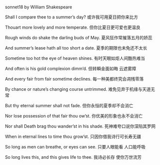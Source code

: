 sonnet18 by William Shakespeare

Shall I compare thee to a summer’s day?
或许我可用夏日把你来比方

Thouart more lovely and more temperate.
但你比夏日更可爱也更温良

Rough winds do shake the darling buds of May.
夏风狂作常摧落五月的娇蕊

And summer’s lease hath all too short a date.
夏季的期限也未免还不太长

Sometime too hot the eye of heaven shines.
有时天眼如炬人间酷热难当

And often is his gold complexion dimm’d.
但转瞬金面如晦 云遮雾障

And every fair from fair sometime declines.
每一种美都终究会凋残零落

By chance or nature’s changing course untrimmed.
难免见弃于机缘与天道无常

But thy eternal summer shall not fade.
但你永恒的夏季却不会消亡

Nor lose possession of that fair thou ow’st.
你优美的形象也永不会消亡

Nor shall Death brag thou wander’st in his shade.
死神难夸口说你深陷其罗网

When in eternal lines to time thou grow’st.
只因你借我诗行可长寿无疆

So long as men can breathe, or eyes can see.
只要人眼能看 人口能呼吸

So long lives this, and this gives life to thee.
我诗必长存 使你万世流芳
